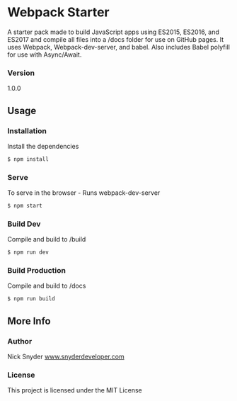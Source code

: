 # Webpack Starter

A starter pack made to build JavaScript apps using ES2015, ES2016, and ES2017 and compile all files into a /docs folder for use on GitHub pages.  It uses Webpack, Webpack-dev-server, and babel.  Also includes Babel polyfill for use with Async/Await.

### Version
1.0.0

## Usage

### Installation

Install the dependencies

```sh
$ npm install
```

### Serve
To serve in the browser  - Runs webpack-dev-server

```sh
$ npm start
```

### Build Dev
Compile and build to /build

```sh
$ npm run dev
```

### Build Production
Compile and build to /docs

```sh
$ npm run build
```

## More Info

### Author

Nick Snyder
www.snyderdeveloper.com

### License

This project is licensed under the MIT License
